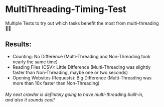 # MultiThreading-Timing-Test
Multiple Tests to try out which tasks benefit the most from multi-threading 🕵️‍♂️

## Results:
- Counting: No Difference (Multi-Threading and Non-Threading took nearly the same time)
- Reading Files (CSV): Little Difference (Multi-Threading was slightly faster than Non-Threading, maybe one or two seconds)
- Opening Websites (Requests): Big Difference (Multi-Threading was more than 10x faster than Non-Threading)

###### My next crawler is definitely going to have multi-threading built-in, <br> and also it sounds cool!
